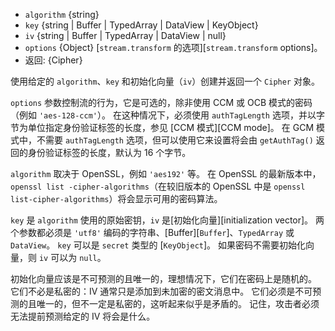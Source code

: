 <!-- YAML
added: v0.1.94
changes:
  - version: v11.6.0
    pr-url: https://github.com/nodejs/node/pull/24234
    description: The `key` argument can now be a `KeyObject`.
  - version:
     - v11.2.0
     - v10.17.0
    pr-url: https://github.com/nodejs/node/pull/24081
    description: The cipher `chacha20-poly1305` is now supported.
  - version: v10.10.0
    pr-url: https://github.com/nodejs/node/pull/21447
    description: Ciphers in OCB mode are now supported.
  - version: v10.2.0
    pr-url: https://github.com/nodejs/node/pull/20235
    description: The `authTagLength` option can now be used to produce shorter
                 authentication tags in GCM mode and defaults to 16 bytes.
  - version: v9.9.0
    pr-url: https://github.com/nodejs/node/pull/18644
    description: The `iv` parameter may now be `null` for ciphers which do not
                 need an initialization vector.
-->

* `algorithm` {string}
* `key` {string | Buffer | TypedArray | DataView | KeyObject}
* `iv` {string | Buffer | TypedArray | DataView | null}
* `options` {Object} [`stream.transform` 的选项][`stream.transform` options]。
* 返回: {Cipher}

使用给定的 `algorithm`、`key` 和初始化向量（`iv`）创建并返回一个 `Cipher` 对象。

`options` 参数控制流的行为，它是可选的，除非使用 CCM 或 OCB 模式的密码（例如 `'aes-128-ccm'`）。
在这种情况下，必须使用 `authTagLength` 选项，并以字节为单位指定身份验证标签的长度，参见 [CCM 模式][CCM mode]。
在 GCM 模式中，不需要 `authTagLength` 选项，但可以使用它来设置将会由 `getAuthTag()` 返回的身份验证标签的长度，默认为 16 个字节。

`algorithm` 取决于 OpenSSL，例如 `'aes192'` 等。
在 OpenSSL 的最新版本中，`openssl list -cipher-algorithms`（在较旧版本的 OpenSSL 中是 `openssl list-cipher-algorithms`）将会显示可用的密码算法。

`key` 是 `algorithm` 使用的原始密钥，`iv` 是[初始化向量][initialization vector]。
两个参数都必须是 `'utf8'` 编码的字符串、[Buffer][`Buffer`]、`TypedArray` 或 `DataView`。
`key` 可以是 `secret` 类型的 [`KeyObject`]。
如果密码不需要初始化向量，则 `iv` 可以为 `null`。

初始化向量应该是不可预测的且唯一的，理想情况下，它们在密码上是随机的。
它们不必是私密的：IV 通常只是添加到未加密的密文消息中。
它们必须是不可预测的且唯一的，但不一定是私密的，这听起来似乎是矛盾的。
记住，攻击者必须无法提前预测给定的 IV 将会是什么。

